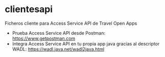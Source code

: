 clientesapi
===========

Ficheros cliente para Access Service API de Travel Open Apps

* Prueba Access Service API desde Postman: https://www.getpostman.com
* Integra Access Service API en tu propia app java gracias al descriptor WADL: https://wadl.java.net/wadl2java.html
